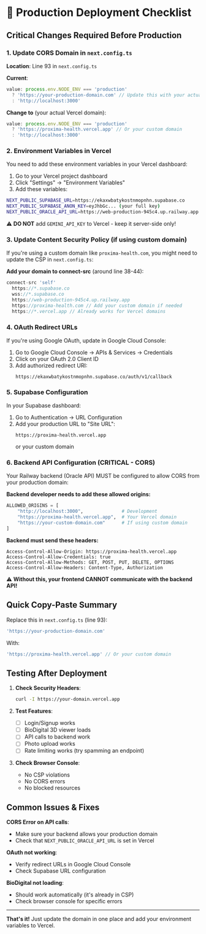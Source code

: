 # 🚀 Production Deployment Checklist

## Critical Changes Required Before Production

### 1. Update CORS Domain in `next.config.ts`

**Location**: Line 93 in `next.config.ts`

**Current**:
```javascript
value: process.env.NODE_ENV === 'production' 
  ? 'https://your-production-domain.com' // Update this with your actual domain
  : 'http://localhost:3000'
```

**Change to** (your actual Vercel domain):
```javascript
value: process.env.NODE_ENV === 'production' 
  ? 'https://proxima-health.vercel.app' // Or your custom domain
  : 'http://localhost:3000'
```

### 2. Environment Variables in Vercel

You need to add these environment variables in your Vercel dashboard:

1. Go to your Vercel project dashboard
2. Click "Settings" → "Environment Variables"
3. Add these variables:

```bash
NEXT_PUBLIC_SUPABASE_URL=https://ekaxwbatykostnmopnhn.supabase.co
NEXT_PUBLIC_SUPABASE_ANON_KEY=eyJhbGc... (your full key)
NEXT_PUBLIC_ORACLE_API_URL=https://web-production-945c4.up.railway.app
```

⚠️ **DO NOT** add `GEMINI_API_KEY` to Vercel - keep it server-side only!

### 3. Update Content Security Policy (if using custom domain)

If you're using a custom domain like `proxima-health.com`, you might need to update the CSP in `next.config.ts`:

**Add your domain to connect-src** (around line 38-44):
```javascript
connect-src 'self' 
  https://*.supabase.co 
  wss://*.supabase.co 
  https://web-production-945c4.up.railway.app 
  https://proxima-health.com // Add your custom domain if needed
  https://*.vercel.app // Already works for Vercel domains
```

### 4. OAuth Redirect URLs

If you're using Google OAuth, update in Google Cloud Console:
1. Go to Google Cloud Console → APIs & Services → Credentials
2. Click on your OAuth 2.0 Client ID
3. Add authorized redirect URI:
   ```
   https://ekaxwbatykostnmopnhn.supabase.co/auth/v1/callback
   ```

### 5. Supabase Configuration

In your Supabase dashboard:
1. Go to Authentication → URL Configuration
2. Add your production URL to "Site URL":
   ```
   https://proxima-health.vercel.app
   ```
   or your custom domain

### 6. Backend API Configuration (CRITICAL - CORS)

Your Railway backend (Oracle API) MUST be configured to allow CORS from your production domain:

**Backend developer needs to add these allowed origins:**
```python
ALLOWED_ORIGINS = [
    "http://localhost:3000",              # Development
    "https://proxima-health.vercel.app",  # Your Vercel domain
    "https://your-custom-domain.com"      # If using custom domain
]
```

**Backend must send these headers:**
```
Access-Control-Allow-Origin: https://proxima-health.vercel.app
Access-Control-Allow-Credentials: true
Access-Control-Allow-Methods: GET, POST, PUT, DELETE, OPTIONS
Access-Control-Allow-Headers: Content-Type, Authorization
```

⚠️ **Without this, your frontend CANNOT communicate with the backend API!**

## Quick Copy-Paste Summary

Replace this in `next.config.ts` (line 93):
```javascript
'https://your-production-domain.com'
```

With:
```javascript
'https://proxima-health.vercel.app' // Or your custom domain
```

## Testing After Deployment

1. **Check Security Headers**:
   ```bash
   curl -I https://your-domain.vercel.app
   ```

2. **Test Features**:
   - [ ] Login/Signup works
   - [ ] BioDigital 3D viewer loads
   - [ ] API calls to backend work
   - [ ] Photo upload works
   - [ ] Rate limiting works (try spamming an endpoint)

3. **Check Browser Console**:
   - No CSP violations
   - No CORS errors
   - No blocked resources

## Common Issues & Fixes

**CORS Error on API calls**:
- Make sure your backend allows your production domain
- Check that `NEXT_PUBLIC_ORACLE_API_URL` is set in Vercel

**OAuth not working**:
- Verify redirect URLs in Google Cloud Console
- Check Supabase URL configuration

**BioDigital not loading**:
- Should work automatically (it's already in CSP)
- Check browser console for specific errors

---

**That's it!** Just update the domain in one place and add your environment variables to Vercel.